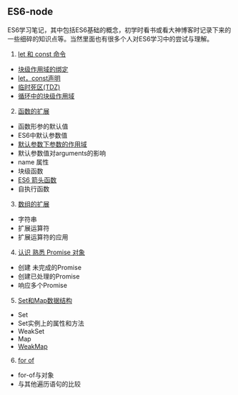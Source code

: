﻿
## ES6-node
ES6学习笔记，其中包括ES6基础的概念，初学时看书或看大神博客时记录下来的一些细碎的知识点等。当然里面也有很多个人对ES6学习中的尝试与理解。

1. [let 和 const 命令][1]
 * [块级作用域的绑定][2]
 * [let，const声明][3]
 * [临时死区(TDZ)][4]
 * [循环中的块级作用域][5]
 
2. [函数的扩展][6]
 * 函数形参的默认值
 * ES6中默认参数值
 * [默认参数下参数的作用域][7]
 * 默认参数值对arguments的影响
 * name 属性
 * 块级函数
 * [ES6 箭头函数][8]
 * 自执行函数
 
3. [数组的扩展][9]
 * 字符串
 * 扩展运算符
 * 扩展运算符的应用
 
4. [认识 熟悉 Promise 对象][10]
 * 创建 未完成的Promise
 * 创建已处理的Promise
 * 响应多个Promise
 
5. [Set和Map数据结构][11]
 * Set
 * Set实例上的属性和方法
 * WeakSet
 * Map
 * [WeakMap][12]
 
6. [for of][13]
 * for-of与对象
 * 与其他遍历语句的比较


  [1]: https://github.com/xiaoyao21/ES6-nodes/blob/master/let-const.md
  [2]: https://github.com/xiaoyao21/ES6-nodes/blob/master/let-const.md#%E5%9D%97%E7%BA%A7%E4%BD%9C%E7%94%A8%E5%9F%9F%E7%9A%84%E7%BB%91%E5%AE%9A
  [3]: https://github.com/xiaoyao21/ES6-nodes/blob/master/let-const.md#letconst%E5%A3%B0%E6%98%8E
  [4]: https://github.com/xiaoyao21/ES6-nodes/blob/master/let-const.md#%E4%B8%B4%E6%97%B6%E6%AD%BB%E5%8C%BAtdz
  [5]: https://github.com/xiaoyao21/ES6-nodes/blob/master/let-const.md#%E5%BE%AA%E7%8E%AF%E4%B8%AD%E7%9A%84%E5%9D%97%E7%BA%A7%E4%BD%9C%E7%94%A8%E5%9F%9F
  [6]: https://github.com/xiaoyao21/ES6-nodes/blob/master/function.md
  [7]: https://github.com/xiaoyao21/ES6-nodes/blob/master/function.md#%E9%BB%98%E8%AE%A4%E5%8F%82%E6%95%B0%E4%B8%8B%E5%8F%82%E6%95%B0%E7%9A%84%E4%BD%9C%E7%94%A8%E5%9F%9F
  [8]: https://github.com/xiaoyao21/ES6-nodes/blob/master/function.md#es6-%E7%AE%AD%E5%A4%B4%E5%87%BD%E6%95%B0
  [9]: https://github.com/xiaoyao21/ES6-nodes/blob/master/Array.md
  [10]: https://github.com/xiaoyao21/ES6-nodes/blob/master/Promise.md
  [11]: https://github.com/xiaoyao21/ES6-nodes/blob/master/Set-Map.md
  [12]: https://github.com/xiaoyao21/ES6-nodes/blob/master/Set-Map.md#weakmap
  [13]: https://github.com/xiaoyao21/ES6-nodes/blob/master/for%20of.md
